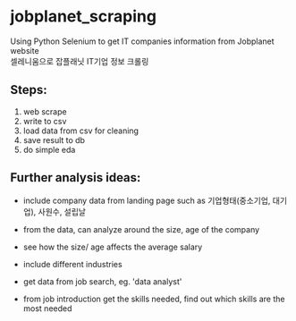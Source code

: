 # jobplanet_scraping
Using Python Selenium to get IT companies information from Jobplanet website   
셀레니움으로 잡플래닛 IT기업 정보 크롤링

## Steps:  
1. web scrape
2. write to csv
3. load data from csv for cleaning
4. save result to db
5. do simple eda

## Further analysis ideas:
- include company data from landing page such as 기업형태(중소기업, 대기업), 사원수, 설립날
- from the data, can analyze around the size, age of the company
- see how the size/ age affects the average salary
- include different industries

- get data from job search, eg. 'data analyst'
- from job introduction get the skills needed, find out which skills are the most needed
